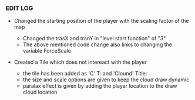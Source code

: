 

### EDIT LOG

+ Changed the starting position of the player with the scaling factor of the map
    - Changed the trasX and tranY in  "level start function" of "_3_" 
    - The above mentioned code change also links to changing the variable ForceScale  

+ Created a Tile which does not intereact with the player
    - the tile has been added as 'C' T: and 'Clound' Title:
    - the size and scale options are given to keep the cloud draw dynamic
    - paralax effect is given by adding the player location to the draw cloud location